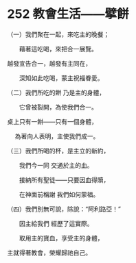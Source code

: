 # 252 教會生活——擘餅

（一）我們聚在一起，來吃主的晚餐；

　　藉著這吃喝，來把合一展覽。

越發宣告合一，越發有主同在，

　　深知如此吃喝，蒙主祝福眷愛。

（二）我們所吃的餅 乃是主的身體，

　　它曾被裂開，為使我們合一。

桌上只有一餅——只有一個身體，

　 為著向人表明，主使我們成一。

（三）我們所喝的杯，是主立的新約，

　　我們今一同 交通於主的血。

　　接納所有聖徒——只要因血得贖，

　　在神面前稱謝 我們如何蒙福。

（四）我們別無可說，除說：“阿利路亞！”

　　因主給我們 經歷了這實際。

　　取用主的寶血，享受主的身體，

主就得著教會，榮耀歸祂自己。

